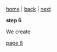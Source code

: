 [home](./page01.md) | [back](./page06.md) | [next](./page08.md)

**step 6**

We create

[page 8](./page08.md)
